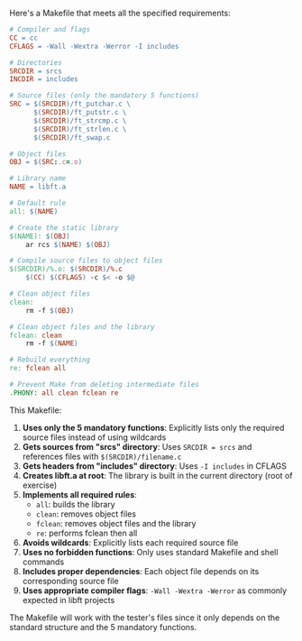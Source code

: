 Here's a Makefile that meets all the specified requirements:

```makefile
# Compiler and flags
CC = cc
CFLAGS = -Wall -Wextra -Werror -I includes

# Directories
SRCDIR = srcs
INCDIR = includes

# Source files (only the mandatory 5 functions)
SRC = $(SRCDIR)/ft_putchar.c \
      $(SRCDIR)/ft_putstr.c \
      $(SRCDIR)/ft_strcmp.c \
      $(SRCDIR)/ft_strlen.c \
      $(SRCDIR)/ft_swap.c

# Object files
OBJ = $(SRC:.c=.o)

# Library name
NAME = libft.a

# Default rule
all: $(NAME)

# Create the static library
$(NAME): $(OBJ)
	ar rcs $(NAME) $(OBJ)

# Compile source files to object files
$(SRCDIR)/%.o: $(SRCDIR)/%.c
	$(CC) $(CFLAGS) -c $< -o $@

# Clean object files
clean:
	rm -f $(OBJ)

# Clean object files and the library
fclean: clean
	rm -f $(NAME)

# Rebuild everything
re: fclean all

# Prevent Make from deleting intermediate files
.PHONY: all clean fclean re
```

This Makefile:

1. **Uses only the 5 mandatory functions**: Explicitly lists only the required source files instead of using wildcards
2. **Gets sources from "srcs" directory**: Uses `SRCDIR = srcs` and references files with `$(SRCDIR)/filename.c`
3. **Gets headers from "includes" directory**: Uses `-I includes` in CFLAGS
4. **Creates libft.a at root**: The library is built in the current directory (root of exercise)
5. **Implements all required rules**:
   - `all`: builds the library
   - `clean`: removes object files
   - `fclean`: removes object files and the library
   - `re`: performs fclean then all
6. **Avoids wildcards**: Explicitly lists each required source file
7. **Uses no forbidden functions**: Only uses standard Makefile and shell commands
8. **Includes proper dependencies**: Each object file depends on its corresponding source file
9. **Uses appropriate compiler flags**: `-Wall -Wextra -Werror` as commonly expected in libft projects

The Makefile will work with the tester's files since it only depends on the standard structure and the 5 mandatory functions.
